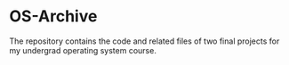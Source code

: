 # OS-Archive
The repository contains the code and related files of two final projects for my undergrad operating system course.
